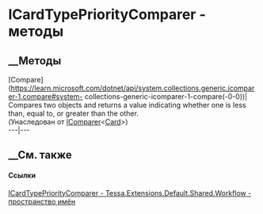 # ICardTypePriorityComparer - методы
##  __Методы
[Compare](https://learn.microsoft.com/dotnet/api/system.collections.generic.icomparer-1.compare#system-
collections-generic-icomparer-1-compare\(-0-0\))| Compares two objects and
returns a value indicating whether one is less than, equal to, or greater than
the other.  
(Унаследован от
[IComparer](https://learn.microsoft.com/dotnet/api/system.collections.generic.icomparer-1)<[Card](T_Tessa_Cards_Card.htm)>)  
---|---  
##  __См. также
#### Ссылки
[ICardTypePriorityComparer -
](T_Tessa_Extensions_Default_Shared_Workflow_ICardTypePriorityComparer.htm)
[Tessa.Extensions.Default.Shared.Workflow - пространство
имён](N_Tessa_Extensions_Default_Shared_Workflow.htm)
